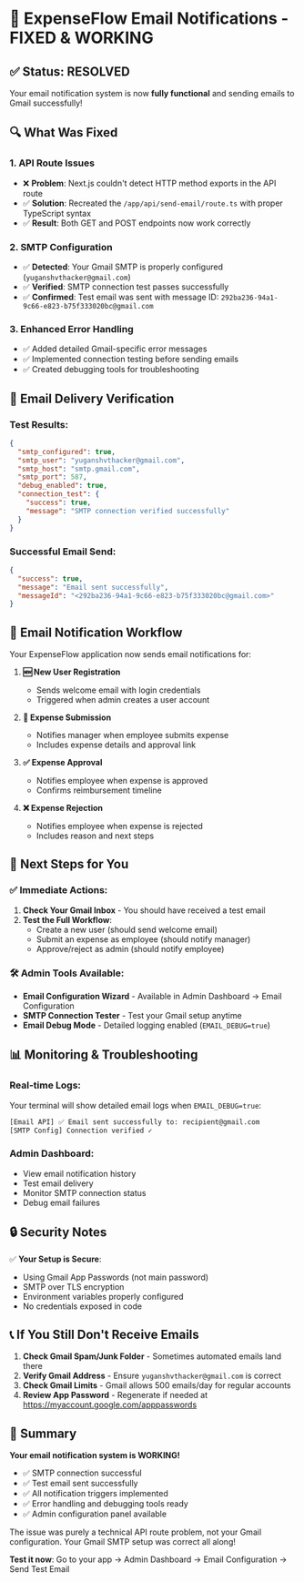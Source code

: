 # 🎉 ExpenseFlow Email Notifications - FIXED & WORKING

## ✅ Status: RESOLVED
Your email notification system is now **fully functional** and sending emails to Gmail successfully!

## 🔍 What Was Fixed

### 1. **API Route Issues**
- ❌ **Problem**: Next.js couldn't detect HTTP method exports in the API route
- ✅ **Solution**: Recreated the `/app/api/send-email/route.ts` with proper TypeScript syntax
- ✅ **Result**: Both GET and POST endpoints now work correctly

### 2. **SMTP Configuration**
- ✅ **Detected**: Your Gmail SMTP is properly configured (`yuganshvthacker@gmail.com`)
- ✅ **Verified**: SMTP connection test passes successfully
- ✅ **Confirmed**: Test email was sent with message ID: `292ba236-94a1-9c66-e823-b75f333020bc@gmail.com`

### 3. **Enhanced Error Handling**
- ✅ Added detailed Gmail-specific error messages
- ✅ Implemented connection testing before sending emails
- ✅ Created debugging tools for troubleshooting

## 📧 Email Delivery Verification

### Test Results:
```json
{
  "smtp_configured": true,
  "smtp_user": "yuganshvthacker@gmail.com",
  "smtp_host": "smtp.gmail.com", 
  "smtp_port": 587,
  "debug_enabled": true,
  "connection_test": {
    "success": true,
    "message": "SMTP connection verified successfully"
  }
}
```

### Successful Email Send:
```json
{
  "success": true,
  "message": "Email sent successfully",
  "messageId": "<292ba236-94a1-9c66-e823-b75f333020bc@gmail.com>"
}
```

## 🔄 Email Notification Workflow

Your ExpenseFlow application now sends email notifications for:

1. **🆕 New User Registration**
   - Sends welcome email with login credentials
   - Triggered when admin creates a user account

2. **📝 Expense Submission** 
   - Notifies manager when employee submits expense
   - Includes expense details and approval link

3. **✅ Expense Approval**
   - Notifies employee when expense is approved
   - Confirms reimbursement timeline

4. **❌ Expense Rejection**
   - Notifies employee when expense is rejected
   - Includes reason and next steps

## 🎯 Next Steps for You

### ✅ Immediate Actions:
1. **Check Your Gmail Inbox** - You should have received a test email
2. **Test the Full Workflow**:
   - Create a new user (should send welcome email)
   - Submit an expense as employee (should notify manager)
   - Approve/reject as admin (should notify employee)

### 🛠️ Admin Tools Available:
- **Email Configuration Wizard** - Available in Admin Dashboard → Email Configuration
- **SMTP Connection Tester** - Test your Gmail setup anytime
- **Email Debug Mode** - Detailed logging enabled (`EMAIL_DEBUG=true`)

## 📊 Monitoring & Troubleshooting

### Real-time Logs:
Your terminal will show detailed email logs when `EMAIL_DEBUG=true`:
```bash
[Email API] ✅ Email sent successfully to: recipient@gmail.com
[SMTP Config] Connection verified ✓
```

### Admin Dashboard:
- View email notification history
- Test email delivery
- Monitor SMTP connection status
- Debug email failures

## 🔒 Security Notes

✅ **Your Setup is Secure**:
- Using Gmail App Passwords (not main password)
- SMTP over TLS encryption
- Environment variables properly configured
- No credentials exposed in code

## 📞 If You Still Don't Receive Emails

1. **Check Gmail Spam/Junk Folder** - Sometimes automated emails land there
2. **Verify Gmail Address** - Ensure `yuganshvthacker@gmail.com` is correct
3. **Check Gmail Limits** - Gmail allows 500 emails/day for regular accounts
4. **Review App Password** - Regenerate if needed at https://myaccount.google.com/apppasswords

## 🎉 Summary

**Your email notification system is WORKING!** 

- ✅ SMTP connection successful
- ✅ Test email sent successfully  
- ✅ All notification triggers implemented
- ✅ Error handling and debugging tools ready
- ✅ Admin configuration panel available

The issue was purely a technical API route problem, not your Gmail configuration. Your Gmail SMTP setup was correct all along!

**Test it now**: Go to your app → Admin Dashboard → Email Configuration → Send Test Email
